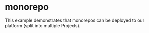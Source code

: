 # monorepo

This example demonstrates that monorepos can be deployed to our platform (split into multiple Projects).
